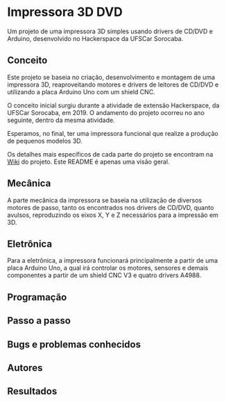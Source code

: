 # Impressora 3D DVD
 Um projeto de uma impressora 3D simples usando drivers de CD/DVD e Arduino, desenvolvido no Hackerspace da UFSCar Sorocaba.

## Conceito
Este projeto se baseia no criação, desenvolvimento e montagem de uma impressora 3D, reaproveitando motores e drivers de leitores de CD/DVD e utilizando a placa Arduino Uno com um shield CNC.

O conceito inicial surgiu durante a atividade de extensão Hackerspace, da UFSCar Sorocaba, em 2019. O andamento do projeto ocorreu no ano seguinte, dentro da mesma atividade.

Esperamos, no final, ter uma impressora funcional que realize a produção de pequenos modelos 3D.

Os detalhes mais específicos de cada parte do projeto se encontram na [Wiki](https://github.com/AndersonGarrote/impressora_3D_DVD/wiki) do projeto. Este README é apenas uma visão geral.

## Mecânica
A parte mecânica da impressora se baseia na utilização de diversos motores de passo, tanto os encontrados nos drivers de CD/DVD, quanto avulsos, reproduzindo os eixos X, Y e Z necessários para a impressão em 3D.

## Eletrônica
Para a eletrônica, a impressora funcionará principalmente a partir de uma placa Arduino Uno, a qual irá controlar os motores, sensores e demais componentes a partir de um shield CNC V3 e quatro drivers A4988.

## Programação

## Passo a passo

## Bugs e problemas conhecidos

## Autores 

## Resultados


